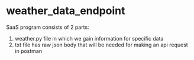 # weather_data_endpoint
SaaS program consists of 2 parts:
1) weather.py file in which we gain information for specific data
2) txt file has raw json body that will be needed for making an api request in postman  
